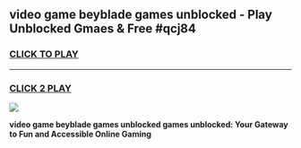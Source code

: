 
## video game beyblade games unblocked - Play Unblocked Gmaes & Free #qcj84
<h3>
<a href="https://premium.freeplayer.one?title=video_game_beyblade_games_unblocked&ref=01M">CLICK TO PLAY</a></h3>
<hr>

<h3>
<a href="https://premium.freeplayer.one?title=video_game_beyblade_games_unblocked&ref=01M">CLICK 2 PLAY</a>
  
</h3>

<a href="https://premium.freeplayer.one?title=video_game_beyblade_games_unblocked&ref=01M"><img src="https://clearcache.store/games.png"></a>


**video game beyblade games unblocked games unblocked: Your Gateway to Fun and Accessible Online Gaming**
